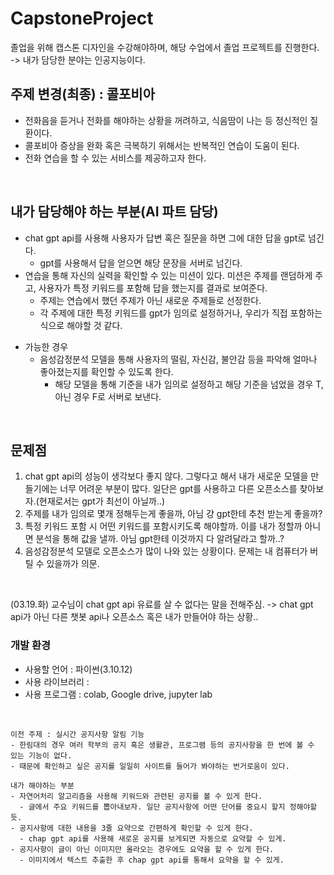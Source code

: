 # CapstoneProject

졸업을 위해 캡스톤 디자인을 수강해야하며, 해당 수업에서 졸업 프로젝트를 진행한다. <br>
-> 내가 담당한 분야는 인공지능이다.
<br>

## 주제 변경(최종) : 콜포비아
- 전화음을 듣거나 전화를 해야하는 상황을 꺼려하고, 식음땀이 나는 등 정신적인 질환이다.
- 콜포비아 증상을 완화 혹은 극복하기 위해서는 반복적인 연습이 도움이 된다.
- 전화 연습을 할 수 있는 서비스를 제공하고자 한다.
 <br>
 
## 내가 담당해야 하는 부분(AI 파트 담당)
- chat gpt api를 사용해 사용자가 답변 혹은 질문을 하면 그에 대한 답을 gpt로 넘긴다.
  - gpt를 사용해서 답을 얻으면 해당 문장을 서버로 넘긴다.
- 연습을 통해 자신의 실력을 확인할 수 있는 미션이 있다. 미션은 주제를 랜덤하게 주고, 사용자가 특정 키워드를 포함해 답을 했는지를 결과로 보여준다.
  - 주제는 연습에서 했던 주제가 아닌 새로운 주제들로 선정한다.
  - 각 주제에 대한 특정 키워드를 gpt가 임의로 설정하거나, 우리가 직접 포함하는 식으로 해야할 것 같다.

+ 가능한 경우
  - 음성감정분석 모델을 통해 사용자의 떨림, 자신감, 불안감 등을 파악해 얼마나 좋아졌는지를 확인할 수 있도록 한다.
    - 해당 모델을 통해 기준을 내가 임의로 설정하고 해당 기준을 넘었을 경우 T, 아닌 경우 F로 서버로 보낸다.
<br>

## 문제점
1. chat gpt api의 성능이 생각보다 좋지 않다. 그렇다고 해서 내가 새로운 모델을 만들기에는 너무 어려운 부분이 많다. 일단은 gpt를 사용하고 다른 오픈소스를 찾아보자.(현재로서는 gpt가 최선이 아닐까..)
2. 주제를 내가 임의로 몇개 정해두는게 좋을까, 아님 걍 gpt한테 추천 받는게 좋을까?
3. 특정 키워드 포함 시 어떤 키워드를 포함시키도록 해야할까. 이를 내가 정할까 아니면 분석을 통해 값을 낼까. 아님 gpt한테 이것까지 다 알려달라고 할까..?
4. 음성감정분석 모델로 오픈소스가 많이 나와 있는 상황이다. 문제는 내 컴퓨터가 버틸 수 있을까가 의문.
<br>

(03.19.화) 교수님이 chat gpt api 유료를 살 수 없다는 말을 전해주심. -> chat gpt api가 아닌 다른 챗봇 api나 오픈소스 혹은 내가 만들어야 하는 상황..

### 개발 환경
- 사용할 언어 : 파이썬(3.10.12)
- 사용 라이브러리 : 
- 사용 프로그램 : colab, Google drive, jupyter lab
<br>

~~~
이전 주제 : 실시간 공지사항 알림 기능
- 한림대의 경우 여러 학부의 공지 혹은 생활관, 프로그램 등의 공지사항을 한 번에 볼 수 있는 기능이 없다.
- 때문에 확인하고 싶은 공지를 일일히 사이트를 들어가 봐야하는 번거로움이 있다.

내가 해야하는 부분
- 자연어처리 알고리즘을 사용해 키워드와 관련된 공지를 볼 수 있게 한다.
  - 글에서 주요 키워드를 뽑아내보자. 일단 공지사항에 어떤 단어를 중요시 할지 정해야할듯.
- 공지사항에 대한 내용을 3줄 요약으로 간편하게 확인할 수 있게 한다.
  - chap gpt api를 사용해 새로운 공지를 보게되면 자동으로 요약할 수 있게.
- 공지사항이 글이 아닌 이미지만 올라오는 경우에도 요약을 할 수 있게 한다.
  - 이미지에서 텍스트 추출한 후 chap gpt api를 통해서 요약을 할 수 있게.
~~~

